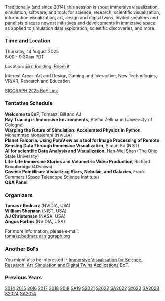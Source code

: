 Traditionally (and since 2014), this session is about immersive visualization, simulation, software, and tools for science, research, scientific visualization, information visualization, art, design and digital twins. Invited speakers and panelists discuss newest initiatives and developments in immersive space as applied to simulation data exploration, scientific discoveries, and more.

### Time and Location

Thursday, 14 August 2025<br />
8:00 - 9:30am PDT<br />

Location: [East Building, Room 8](https://s2025.conference-schedule.org/?post_type=page&p=20&location=rEast-Building-Room-8)

Interest Areas: Art and Design, Gaming and Interactive, New Technologies, VR/XR, Research and Education

[SIGGRAPH 2025 BoF Link](https://s2025.conference-schedule.org/presentation/?id=bof_116&sess=sess232)

### Tentative Schedule
**Welcome to BoF**, Tomasz, Bill and AJ<br />
**Ray Tracing in Immersive Environments**, Stefan Zellmann (University of Cologne)<br />
**Warping the Future of Simulation: Accelerated Physics in Python**, Mohammad Mohajerani (NVIDIA)<br />
**Planet Falconia: Using ParaView as a tool for Image Processing of Remote Sensing Data Through Immersive Visualization**, Simon Su (NIST)<br />
**AI for scientific Data Analysis and Visualization**, Han-Wei Shen (The Ohio State University)<br />
**Life-Life Immersive Stories and Volumetric Video Production**, Richard Broadbridge (4Dviews)<br />
**Cosmic Pointillism: Visualizing Stars, Nebulae, and Galaxies**, Frank Summers (Space Telescope Science Institute)<br />
**Q&A Panel**<br />

### Organizers

**Tomasz Bednarz** (NVIDIA, USA)<br />
**William Sherman** (NIST, USA)<br />
**AJ Christensen** (NASA, USA)<br />
**Angus Forbes** (NVIDIA, USA)<br />

For more information, please e-mail:<br />
[tomasz.bednarz at siggraph.org](mailto:tomasz.bednarz@siggraph.org)

### Another BoFs

You might also be interested in [Immersive Visualisation for Science, Research, Art, Simulation and Digital Twins Applications](https://vis-bof.matters.today) BoF.

### Previous Years

[2014](http://immersive-visualisation.blogspot.com/2014)
[2015](http://immersive-visualisation.blogspot.com/2015/)
[2016](http://immersive-visualisation.blogspot.com/2016)
[2017](/2017.html)
[2018](/2018.html)
[2019](/2019.html)
[SA19](/sa2019.html)
[S2021](/s2021.html)
[S2022](/s2022.html)
[SA2022](/sa2022.html)
[S2023](/s2023.html)
[SA2023](/sa2023.html)
[S2024](/s2024.html)
[SA2024](/sa2024.html)
